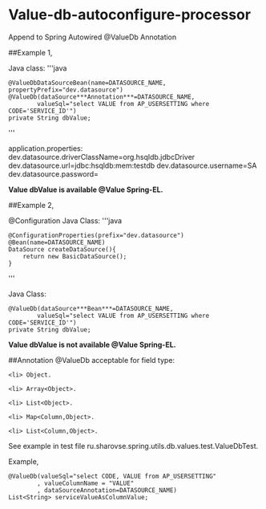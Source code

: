 # Value-db-autoconfigure-processor
Append to Spring Autowired @ValueDb Annotation

##Example 1,

Java class:
'''java

	@ValueDbDataSourceBean(name=DATASOURCE_NAME, propertyPrefix="dev.datasource")
	@ValueDb(dataSource***Annotation***=DATASOURCE_NAME,
			valueSql="select VALUE from AP_USERSETTING where CODE='SERVICE_ID'")
	private String dbValue;

'''
	
application.properties:
	dev.datasource.driverClassName=org.hsqldb.jdbcDriver
	dev.datasource.url=jdbc:hsqldb:mem:testdb
	dev.datasource.username=SA
	dev.datasource.password=

**Value dbValue is available @Value Spring-EL.**

##Example 2,

@Configuration
Java Class:
'''java

  	@ConfigurationProperties(prefix="dev.datasource")
  	@Bean(name=DATASOURCE_NAME)
  	DataSource createDataSource(){
  		return new BasicDataSource();
  	}

'''

Java Class:

	@ValueDb(dataSource***Bean***=DATASOURCE_NAME,
			valueSql="select VALUE from AP_USERSETTING where CODE='SERVICE_ID'")
	private String dbValue;
 
**Value dbValue is not available @Value Spring-EL.**


##Annotation @ValueDb acceptable for field type:

	<li> Object.

	<li> Array<Object>.

	<li> List<Object>.

	<li> Map<Column,Object>.

	<li> List<Column,Object>.

See example in test file ru.sharovse.spring.utils.db.values.test.ValueDbTest.

Example,

	@ValueDb(valueSql="select CODE, VALUE from AP_USERSETTING"
			, valueColumnName = "VALUE"
			, dataSourceAnnotation=DATASOURCE_NAME)
	List<String> serviceValueAsColumnValue;

